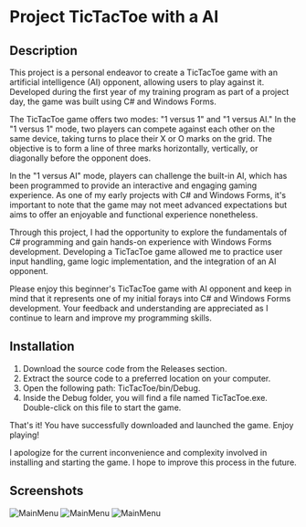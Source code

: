 # Project TicTacToe with a AI
## Description
This project is a personal endeavor to create a TicTacToe game with an artificial intelligence (AI) opponent, allowing users to play against it. Developed during the first year of my training program as part of a project day, the game was built using C# and Windows Forms.

The TicTacToe game offers two modes: "1 versus 1" and "1 versus AI." In the "1 versus 1" mode, two players can compete against each other on the same device, taking turns to place their X or O marks on the grid. The objective is to form a line of three marks horizontally, vertically, or diagonally before the opponent does.

In the "1 versus AI" mode, players can challenge the built-in AI, which has been programmed to provide an interactive and engaging gaming experience. As one of my early projects with C# and Windows Forms, it's important to note that the game may not meet advanced expectations but aims to offer an enjoyable and functional experience nonetheless.

Through this project, I had the opportunity to explore the fundamentals of C# programming and gain hands-on experience with Windows Forms development. Developing a TicTacToe game allowed me to practice user input handling, game logic implementation, and the integration of an AI opponent.

Please enjoy this beginner's TicTacToe game with AI opponent and keep in mind that it represents one of my initial forays into C# and Windows Forms development. Your feedback and understanding are appreciated as I continue to learn and improve my programming skills.

## Installation
1. Download the source code from the Releases section.
2. Extract the source code to a preferred location on your computer.
3. Open the following path: TicTacToe/bin/Debug.
4. Inside the Debug folder, you will find a file named TicTacToe.exe. Double-click on this file to start the game.

That's it! You have successfully downloaded and launched the game. Enjoy playing!

I apologize for the current inconvenience and complexity involved in installing and starting the game. I hope to improve this process in the future.

<h2>Screenshots</h2>

<img src="https://github.com/CH-YanikH/TicTacToe_With_AI/blob/main/Bilder/Mainmenu.png" alt="MainMenu">
<img src="https://github.com/CH-YanikH/TicTacToe_With_AI/blob/main/Bilder/Game.png" alt="MainMenu">
<img src="https://github.com/CH-YanikH/TicTacToe_With_AI/blob/main/Bilder/Creds.png" alt="MainMenu">
